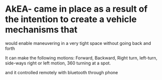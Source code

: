# AkEA- came in place as a result of the intention to create a vehicle mechanisms that
would enable maneuvering in a very tight space without going back and forth

It can make the following motions:
Forward,
Backward, 
Right turn, 
left-turn, 
side-ways right or left motion, 
360 turning at a spot.

and it controlled remotely with bluetooth through phone
